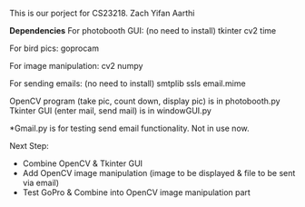 This is our porject for CS23218.
Zach Yifan Aarthi

**Dependencies**
For photobooth GUI: (no need to install)
tkinter
cv2
time

For bird pics:
goprocam

For image manipulation:
cv2
numpy

For sending emails: (no need to install)
smtplib
ssls
email.mime



OpenCV program (take pic, count down, display pic) is in photobooth.py
Tkinter GUI (enter mail, send mail) is in windowGUI.py

*Gmail.py is for testing send email functionality. Not in use now.

Next Step:
- Combine OpenCV & Tkinter GUI
- Add OpenCV image manipulation (image to be displayed & file to be sent via email)
- Test GoPro & Combine into OpenCV image manipulation part

